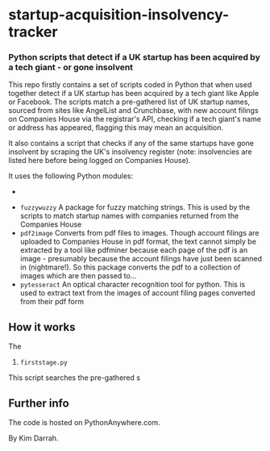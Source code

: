 # startup-acquisition-insolvency-tracker
### Python scripts that detect if a UK startup has been acquired by a tech giant - or gone insolvent

This repo firstly contains a set of scripts coded in Python that when used together detect if a UK startup has been acquired by a tech giant like Apple or Facebook. The scripts match a pre-gathered list of UK startup names, sourced from sites like AngelList and Crunchbase, with new account filings on Companies House via the registrar's API, checking if a tech giant's name or address has appeared, flagging this may mean an acquisition.

It also contains a script that checks if any of the same startups have gone insolvent by scraping the UK's insolvency register (note: insolvencies are listed here before being logged on Companies House). 

It uses the following Python modules:
- `````` Basic Python module used to use the Companies House API
- ```fuzzywuzzy``` A package for fuzzy matching strings. This is used by the scripts to match startup names with companies returned from the Companies House
- ```pdf2image``` Converts from pdf files to images. Though account filings are uploaded to Companies House in pdf format, the text cannot simply be extracted by a tool like pdfminer because each page of the pdf is an image - presumably because the account filings have just been scanned in (nightmare!). So this package converts the pdf to a collection of images which are then passed to...
- ```pytesseract``` An optical character recognition tool for python. This is used to extract text from the images of account filing pages converted from their pdf form

## How it works

The

1. ```firststage.py```

This script searches the pre-gathered s

## Further info

The code is hosted on PythonAnywhere.com.

By Kim Darrah.

